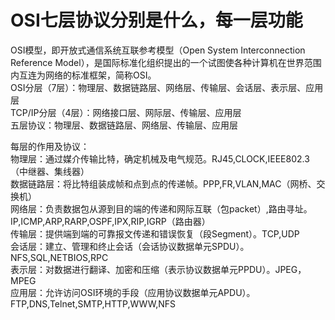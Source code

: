 # OSI七层协议分别是什么，每一层功能 #

OSI模型，即开放式通信系统互联参考模型（Open System Interconnection Reference Model），是国际标准化组织提出的一个试图使各种计算机在世界范围内互连为网络的标准框架，简称OSI。  
OSI分层（7层）：物理层、数据链路层、网络层、传输层、会话层、表示层、应用层  
TCP/IP分层（4层）：网络接口层、网际层、传输层、应用层  
五层协议：物理层、数据链路层、网络层、传输层、应用层  

每层的作用及协议：  
物理层：通过媒介传输比特，确定机械及电气规范。RJ45,CLOCK,IEEE802.3（中继器、集线器）  
数据链路层：将比特组装成帧和点到点的传递帧。PPP,FR,VLAN,MAC（网桥、交换机）  
网络层：负责数据包从源到目的端的传递和网际互联（包packet）,路由寻址。IP,ICMP,ARP,RARP,OSPF,IPX,RIP,IGRP（路由器）  
传输层：提供端到端的可靠报文传递和错误恢复（段Segment）。TCP,UDP  
会话层：建立、管理和终止会话（会话协议数据单元SPDU）。NFS,SQL,NETBIOS,RPC  
表示层：对数据进行翻译、加密和压缩（表示协议数据单元PPDU）。JPEG，MPEG  
应用层：允许访问OSI环境的手段（应用协议数据单元APDU）。FTP,DNS,Telnet,SMTP,HTTP,WWW,NFS